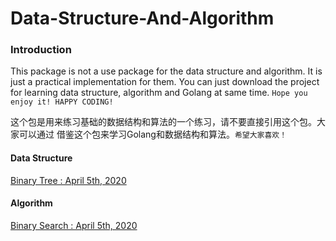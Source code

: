 # Data-Structure-And-Algorithm 

### Introduction
This package is not a use package for the data structure and algorithm. 
It is just a practical implementation for them. You can just download the 
project for learning data structure, algorithm and Golang at same time.
`Hope you enjoy it! HAPPY CODING!`

这个包是用来练习基础的数据结构和算法的一个练习，请不要直接引用这个包。大家可以通过
借鉴这个包来学习Golang和数据结构和算法。`希望大家喜欢！` 

#### Data Structure
[Binary Tree : April 5th, 2020](https://github.com/ChangsongLiQD/Data-Structure-And-Algorithm/tree/master/binarysearch)

#### Algorithm
[Binary Search : April 5th, 2020](https://github.com/ChangsongLiQD/Data-Structure-And-Algorithm/tree/master/binarytree)
